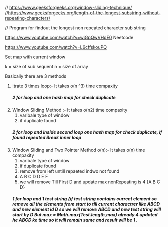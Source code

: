 // https://www.geeksforgeeks.org/window-sliding-technique/
//https://www.geeksforgeeks.org/length-of-the-longest-substring-without-repeating-characters/

// Program for findout the longest non repeated character sub string 

https://www.youtube.com/watch?v=wiGpQwVHdE0 
Neetcode 


https://www.youtube.com/watch?v=L6cffskouPQ


Set map with current window 


k = size of sub sequent 
n = size of array

Basically there are 3 methods 
1. Itrate 3 times loop:-
    It takes o(n ^3) time compaxity
    ##### 2 for loop and one hash map for check duplicate
2. Window Sliding Method :- 
    It takes o(n2) time compaxity 
    1. varibale type of window 
    2. if duplicate found 
    ##### 2 for loop and inside second loop one hash map for check duplicate, if found repeated Break inner loop 
<script>
    //O(N2) O(N) , Sliding Window and hash map
    const myString = "GEEKSFORGEEKS"

    let res = 0;
    for (let i = 0; i < myString.length; i++) {
        const vector = {};

        for (let j = i; j < myString.length; j++) {
            if (vector[myString[j]] == true) {
                break;
            } else {
                res += Math.max(res, j - i + 1)
                vector[myString[j]] == true
            }
        }
        vector[myString[i]] == false

    }

    console.log("result", res)
    </script>
3. Window Sliding and Two Pointer Method o(n):- 
    It takes o(n) time compaxity 
    1. varibale type of window 
    2. if duplicate found
    3. remove from left untill repaeted indwx not found 
    4. A B C D D E F
    5. we will remove Till First D  and update max nonRepeating is 4 {A B C D}
    ##### 1 for loop and 1 test string {if test string contains current element so remove all the elements from start to till current charactrer like ABCD and new element id D so we will remove ABCD and new test string will start by D But max = Math.max(Test.length,max) already 4 updated he ABCD ke time so it will remain same and result will be 1 . 
 
<script>
 
    //O(N) O(1) only one loop and without hash map , Sliding Window with predefined function {taking unnecesory some extra time compaxity }
    let maximumLength = -1
    const str = "geeksfrgeeks"
    let test = ""
    for (let i = 0; i < str.length; i++) {
        if (test.includes(str[i])) {
            console.log(str[i], "str[i] matched")
            test = test.substring(test.indexOf(str[i]) + 1)
            test+=str[i]
            console.log(test, "test afrer sliding window ")
        } else {
            test += str[i];
            console.log(str[i], "str[i] not matched")
            maximumLength = Math.max(maximumLength, test.length)
        }
    }
    console.log(maximumLength, "maximumLength");
    console.log(test, "test");

    ==
    //O(N) O(1) only one loop and with hash map , Sliding Window with Two Pointer {taking unnecesory time }
    const A = "GEEKSFORGEEKS"
    //2:25 //2:34 36
    let maxLength = Number.MIN_VALUE;
    let start = 0 
    const hash = new Map()
    for(let i=0;i<A.length;i++){
        if(!hash.get(A[i])){
            hash.set(A[i],1)
        }else {
            maxLength = Math.max(maxLength,i-start)
            while(start<i){
                //twist
                if(hash.get(A[start]) != hash.get(A[i])){
                    hash.set(A[start],hash.get(A[start])-1)
                }else {
                    start++
                    break;
                }
                start++
            }
        }
    }

    console.log("maxLength", maxLength);
    </script>
